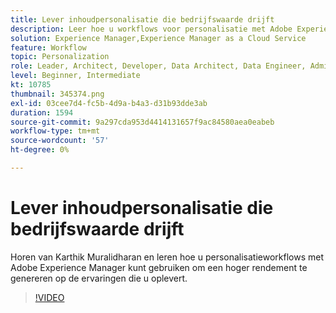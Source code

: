 ```yaml
---
title: Lever inhoudpersonalisatie die bedrijfswaarde drijft
description: Leer hoe u workflows voor personalisatie met Adobe Experience Manager kunt gebruiken om een hoger rendement te genereren op de ervaringen die u oplevert.
solution: Experience Manager,Experience Manager as a Cloud Service
feature: Workflow
topic: Personalization
role: Leader, Architect, Developer, Data Architect, Data Engineer, Admin, User
level: Beginner, Intermediate
kt: 10785
thumbnail: 345374.png
exl-id: 03cee7d4-fc5b-4d9a-b4a3-d31b93dde3ab
duration: 1594
source-git-commit: 9a297cda953d4414131657f9ac84580aea0eabeb
workflow-type: tm+mt
source-wordcount: '57'
ht-degree: 0%

---
```


# Lever inhoudpersonalisatie die bedrijfswaarde drijft

Horen van Karthik Muralidharan en leren hoe u personalisatieworkflows met Adobe Experience Manager kunt gebruiken om een hoger rendement te genereren op de ervaringen die u oplevert.

>[!VIDEO](https://video.tv.adobe.com/v/345374/?quality=12&learn=on)
